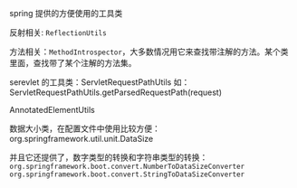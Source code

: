 
spring 提供的方便使用的工具类

反射相关: `ReflectionUtils`

方法相关：`MethodIntrospector`，大多数情况用它来查找带注解的方法。某个类里面，查找带了某个注解的方法集。

serevlet 的工具类：ServletRequestPathUtils   如：ServletRequestPathUtils.getParsedRequestPath(request)

AnnotatedElementUtils

数据大小类，在配置文件中使用比较方便：org.springframework.util.unit.DataSize

并且它还提供了，数字类型的转换和字符串类型的转换：`org.springframework.boot.convert.NumberToDataSizeConverter`   `org.springframework.boot.convert.StringToDataSizeConverter`

